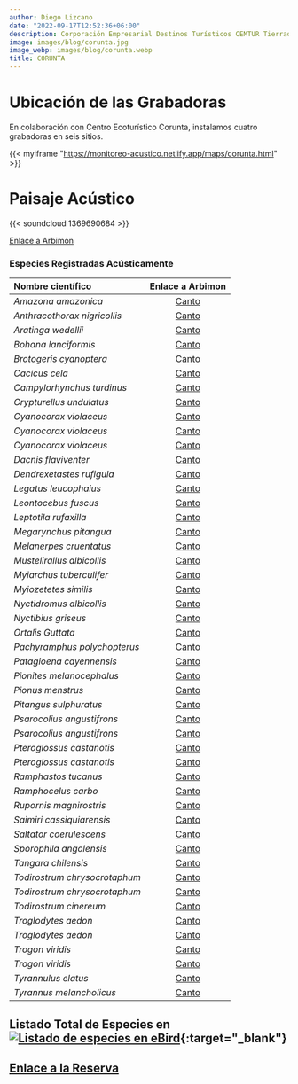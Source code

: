 ```yaml
---
author: Diego Lizcano
date: "2022-09-17T12:52:36+06:00"
description: Corporación Empresarial Destinos Turísticos CEMTUR Tierradentro
image: images/blog/corunta.jpg
image_webp: images/blog/corunta.webp
title: CORUNTA
---
```


# Ubicación de las Grabadoras



En colaboración con Centro Ecoturístico Corunta, instalamos cuatro grabadoras en seis sitios.

{{< myiframe "https://monitoreo-acustico.netlify.app/maps/corunta.html" >}}



# Paisaje Acústico

{{< soundcloud 1369690684 >}}



[Enlace a Arbimon](https://arbimon.rfcx.org/project/destinos-awake/visualizer/rec/39323349)



### Especies Registradas Acústicamente


|__Nombre científico__| Enlace a Arbimon|
| :---        |     :----:   |
|_Amazona amazonica_| [Canto](	https://arbimon.rfcx.org/project/destinos-awake/visualizer/rec/40632315?gain=25	) |
|_Anthracothorax nigricollis_| [Canto](	https://arbimon.rfcx.org/project/destinos-awake/visualizer/rec/40650550?gain=15	) |
|_Aratinga wedellii_| [Canto](	https://arbimon.rfcx.org/project/destinos-awake/visualizer/rec/40708843	) |
|_Bohana lanciformis_| [Canto](	https://arbimon.rfcx.org/project/destinos-awake/visualizer/rec/40676456?gain=25	) |
|_Brotogeris cyanoptera_| [Canto](	https://arbimon.rfcx.org/project/destinos-awake/visualizer/rec/40675270?gain=25	) |
|_Cacicus cela_| [Canto](	https://arbimon.rfcx.org/project/destinos-awake/visualizer/rec/39323336?gain=25	) |
|_Campylorhynchus turdinus_| [Canto](	https://arbimon.rfcx.org/project/destinos-awake/visualizer/rec/40708641?gain=20	) |
|_Crypturellus undulatus_| [Canto](	https://arbimon.rfcx.org/project/destinos-awake/visualizer/rec/40676982?gain=25	) |
|_Cyanocorax violaceus_| [Canto](	https://arbimon.rfcx.org/project/destinos-awake/visualizer/rec/39323375?gain=25	) |
|_Cyanocorax violaceus_| [Canto](	https://arbimon.rfcx.org/project/destinos-awake/visualizer/rec/40650550?gain=20	) |
|_Cyanocorax violaceus_| [Canto](	https://arbimon.rfcx.org/project/destinos-awake/visualizer/rec/40708634?gain=20	) |
|_Dacnis flaviventer_| [Canto](	https://arbimon.rfcx.org/project/destinos-awake/visualizer/rec/40685736?gain=30	) |
|_Dendrexetastes rufigula_| [Canto](	https://arbimon.rfcx.org/project/destinos-awake/visualizer/rec/39323348?gain=25	) |
|_Legatus leucophaius_| [Canto](	https://arbimon.rfcx.org/project/destinos-awake/visualizer/rec/40675003?gain=25	) |
|_Leontocebus fuscus_| [Canto](	https://arbimon.rfcx.org/project/destinos-awake/visualizer/rec/39323349?gain=25	) |
|_Leptotila rufaxilla_| [Canto](	https://arbimon.rfcx.org/project/destinos-awake/visualizer/rec/40675580?gain=25	) |
|_Megarynchus pitangua_| [Canto](	https://arbimon.rfcx.org/project/destinos-awake/visualizer/rec/40676938?gain=25	) |
|_Melanerpes cruentatus_| [Canto](	https://arbimon.rfcx.org/project/destinos-awake/visualizer/rec/40686648?gain=30	) |
|_Mustelirallus albicollis_| [Canto](	https://arbimon.rfcx.org/project/destinos-awake/visualizer/rec/40687308?gain=30	) |
|_Myiarchus tuberculifer_| [Canto](	https://arbimon.rfcx.org/project/destinos-awake/visualizer/rec/40650482?gain=20	) |
|_Myiozetetes similis_| [Canto](	https://arbimon.rfcx.org/project/destinos-awake/visualizer/rec/40676998?gain=25	) |
|_Nyctidromus albicollis_| [Canto](	https://arbimon.rfcx.org/project/destinos-awake/visualizer/rec/40642120	) |
|_Nyctibius griseus_| [Canto](	https://arbimon.rfcx.org/project/destinos-awake/visualizer/rec/40632466?gain=25	) |
|_Ortalis Guttata_| [Canto](	https://arbimon.rfcx.org/project/destinos-awake/visualizer/rec/39323354?gain=25	) |
|_Pachyramphus polychopterus_| [Canto](	https://arbimon.rfcx.org/project/destinos-awake/visualizer/rec/40675349?gain=25	) |
|_Patagioena cayennensis_| [Canto](	https://arbimon.rfcx.org/project/destinos-awake/visualizer/rec/40685818?gain=25	) |
|_Pionites melanocephalus_| [Canto](	https://arbimon.rfcx.org/project/destinos-awake/visualizer/rec/40685826/?gain=30	) |
|_Pionus menstrus_| [Canto](	https://arbimon.rfcx.org/project/destinos-awake/visualizer/rec/40632332?gain=25	) |
|_Pitangus sulphuratus_| [Canto](	https://arbimon.rfcx.org/project/destinos-awake/visualizer/rec/40685643?gain=25	) |
|_Psarocolius angustifrons_| [Canto](	https://arbimon.rfcx.org/project/destinos-awake/visualizer/rec/39323337?gain=25	) |
|_Psarocolius angustifrons_| [Canto](	https://arbimon.rfcx.org/project/destinos-awake/visualizer/rec/40690264?gain=20	) |
|_Pteroglossus castanotis_| [Canto](	https://arbimon.rfcx.org/project/destinos-awake/visualizer/rec/40689909?gain=20	) |
|_Pteroglossus castanotis_| [Canto](	https://arbimon.rfcx.org/project/destinos-awake/visualizer/rec/39323349?gain=25	) |
|_Ramphastos tucanus_| [Canto](	https://arbimon.rfcx.org/project/destinos-awake/visualizer/rec/40633678?gain=30	) |
|_Ramphocelus carbo_| [Canto](	https://arbimon.rfcx.org/project/destinos-awake/visualizer/rec/40687008?gain=30	) |
|_Rupornis magnirostris_| [Canto](	https://arbimon.rfcx.org/project/destinos-awake/visualizer/rec/40631997/?gain=25	) |
|_Saimiri cassiquiarensis_| [Canto](	https://arbimon.rfcx.org/project/destinos-awake/visualizer/rec/39323337?gain=25	) |
|_Saltator coerulescens_| [Canto](	https://arbimon.rfcx.org/project/destinos-awake/visualizer/rec/40632158?gain=30	) |
|_Sporophila angolensis_| [Canto](	https://arbimon.rfcx.org/project/destinos-awake/visualizer/rec/40676964?gain=25	) |
|_Tangara chilensis_| [Canto](	https://arbimon.rfcx.org/project/destinos-awake/visualizer/rec/40675103?gain=25	) |
|_Todirostrum chrysocrotaphum_| [Canto](	https://arbimon.rfcx.org/project/destinos-awake/visualizer/rec/40686990/?gain=30	) |
|_Todirostrum chrysocrotaphum_| [Canto](	https://arbimon.rfcx.org/project/destinos-awake/visualizer/rec/40708588?gain=20	) |
|_Todirostrum cinereum_| [Canto](	https://arbimon.rfcx.org/project/destinos-awake/visualizer/rec/39323340?gain=25	) |
|_Troglodytes aedon_| [Canto](	https://arbimon.rfcx.org/project/destinos-awake/visualizer/rec/40650351?gain=20	) |
|_Troglodytes aedon_| [Canto](	https://arbimon.rfcx.org/project/destinos-awake/visualizer/rec/40651001?gain=20	) |
|_Trogon viridis_| [Canto](	https://arbimon.rfcx.org/project/destinos-awake/visualizer/rec/39323334?gain=25	) |
|_Trogon viridis_| [Canto](	https://arbimon.rfcx.org/project/destinos-awake/visualizer/rec/40690193?gain=20	) |
|_Tyrannulus elatus_| [Canto](	https://arbimon.rfcx.org/project/destinos-awake/visualizer/rec/40686990?gain=25	) |
|_Tyrannus melancholicus_| [Canto](	https://arbimon.rfcx.org/project/destinos-awake/visualizer/rec/40686765?gain=30	) |





## Listado Total de Especies en[![Listado de especies en eBird](/images/blog/Logo_ebird.png "CEMTUR")](https://ebird.org/colombia/checklist/S121284562){:target="_blank"}



## [Enlace a la Reserva](https://www.facebook.com/CoruntaOrito/)




